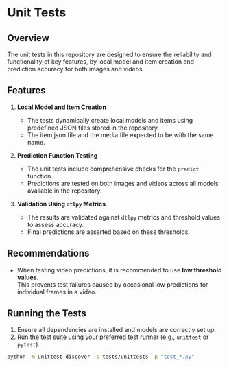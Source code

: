 # Unit Tests

## Overview

The unit tests in this repository are designed to ensure the reliability and functionality of key features, by local
model and item creation and prediction accuracy for both images and videos.

## Features

1. **Local Model and Item Creation**
    - The tests dynamically create local models and items using predefined JSON files stored in the repository.
    - The item json file and the media file expected to be with the same name.

2. **Prediction Function Testing**
    - The unit tests include comprehensive checks for the `predict` function.
    - Predictions are tested on both images and videos across all models available in the repository.

3. **Validation Using `dtlpy` Metrics**
    - The results are validated against `dtlpy` metrics and threshold values to assess accuracy.
    - Final predictions are asserted based on these thresholds.

## Recommendations

- When testing video predictions, it is recommended to use **low threshold values**.  
  This prevents test failures caused by occasional low predictions for individual frames in a video.

## Running the Tests

1. Ensure all dependencies are installed and models are correctly set up.
2. Run the test suite using your preferred test runner (e.g., `unittest` or `pytest`).

```bash
python -m unittest discover -s tests/unittests -p "test_*.py"
